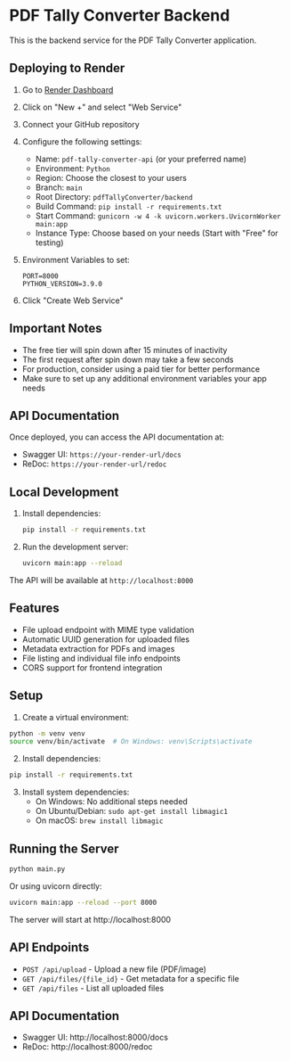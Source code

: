 # PDF Tally Converter Backend

This is the backend service for the PDF Tally Converter application.

## Deploying to Render

1. Go to [Render Dashboard](https://dashboard.render.com)
2. Click on "New +" and select "Web Service"
3. Connect your GitHub repository
4. Configure the following settings:
   - Name: `pdf-tally-converter-api` (or your preferred name)
   - Environment: `Python`
   - Region: Choose the closest to your users
   - Branch: `main`
   - Root Directory: `pdfTallyConverter/backend`
   - Build Command: `pip install -r requirements.txt`
   - Start Command: `gunicorn -w 4 -k uvicorn.workers.UvicornWorker main:app`
   - Instance Type: Choose based on your needs (Start with "Free" for testing)

5. Environment Variables to set:
   ```
   PORT=8000
   PYTHON_VERSION=3.9.0
   ```

6. Click "Create Web Service"

## Important Notes

- The free tier will spin down after 15 minutes of inactivity
- The first request after spin down may take a few seconds
- For production, consider using a paid tier for better performance
- Make sure to set up any additional environment variables your app needs

## API Documentation

Once deployed, you can access the API documentation at:
- Swagger UI: `https://your-render-url/docs`
- ReDoc: `https://your-render-url/redoc`

## Local Development

1. Install dependencies:
   ```bash
   pip install -r requirements.txt
   ```

2. Run the development server:
   ```bash
   uvicorn main:app --reload
   ```

The API will be available at `http://localhost:8000`

## Features

- File upload endpoint with MIME type validation
- Automatic UUID generation for uploaded files
- Metadata extraction for PDFs and images
- File listing and individual file info endpoints
- CORS support for frontend integration

## Setup

1. Create a virtual environment:
```bash
python -m venv venv
source venv/bin/activate  # On Windows: venv\Scripts\activate
```

2. Install dependencies:
```bash
pip install -r requirements.txt
```

3. Install system dependencies:
   - On Windows: No additional steps needed
   - On Ubuntu/Debian: `sudo apt-get install libmagic1`
   - On macOS: `brew install libmagic`

## Running the Server

```bash
python main.py
```

Or using uvicorn directly:
```bash
uvicorn main:app --reload --port 8000
```

The server will start at http://localhost:8000

## API Endpoints

- `POST /api/upload` - Upload a new file (PDF/image)
- `GET /api/files/{file_id}` - Get metadata for a specific file
- `GET /api/files` - List all uploaded files

## API Documentation

- Swagger UI: http://localhost:8000/docs
- ReDoc: http://localhost:8000/redoc 
